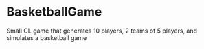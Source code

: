 # BasketballGame
Small CL game that generates 10 players, 2 teams of 5 players, and simulates a basketball game
